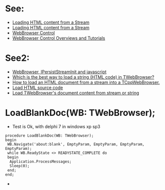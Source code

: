 # See:
- [Loading HTML content from a Stream](https://learn.microsoft.com/en-us/previous-versions/windows/internet-explorer/ie-developer/platform-apis/aa752047(v=vs.85)?redirectedfrom=MSDN)
- [Loading HTML content from a Stream](https://learn.microsoft.com/en-us/previous-versions/windows/internet-explorer/ie-developer/platform-apis/aa752047(v=vs.85)?redirectedfrom=MSDN)
- [WebBrowser Control](https://learn.microsoft.com/en-us/previous-versions/windows/internet-explorer/ie-developer/platform-apis/aa752040(v=vs.85))
- [WebBrowser Control Overviews and Tutorials](https://learn.microsoft.com/en-us/previous-versions/windows/internet-explorer/ie-developer/platform-apis/aa752041(v=vs.85))

# See2:
- [WebBrowser, IPersistStreamInit and javascript](https://stackoverflow.com/questions/3443667/webbrowser-ipersiststreaminit-and-javascript)
- [Which is the best way to load a string (HTML code) in TWebBrowser?](https://stackoverflow.com/questions/39773033/which-is-the-best-way-to-load-a-string-html-code-in-twebbrowser)
- [ How to load an HTML document from a stream into a TCppWebBrowser. ](https://edn.embarcadero.com/article/26729)
- [Load HTML source code](https://stackoverflow.com/questions/17137506/load-html-source-code)
- [Load TWebBrowser's document content from stream or string](https://www.yourdelphi.com/topic_523156_a39d.htm)

#  LoadBlankDoc(WB: TWebBrowser);
- Test is Ok, with delphi 7  in windows xp sp3

```
procedure LoadBlankDoc(WB: TWebBrowser);
begin
 WB.Navigate('about:blank', EmptyParam, EmptyParam, EmptyParam, EmptyParam);
 while WB.ReadyState <> READYSTATE_COMPLETE do
 begin
  Application.ProcessMessages;
  Sleep(0);
 end;
end;
```
- 
